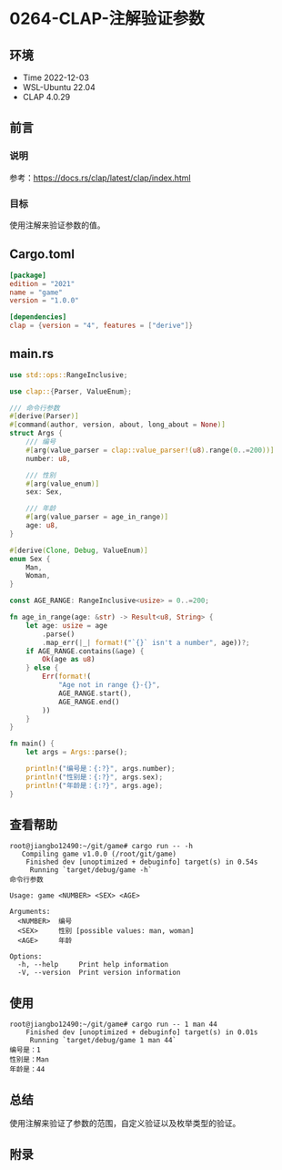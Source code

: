 # 0264-CLAP-注解验证参数

## 环境

- Time 2022-12-03
- WSL-Ubuntu 22.04
- CLAP 4.0.29

## 前言

### 说明

参考：<https://docs.rs/clap/latest/clap/index.html>

### 目标

使用注解来验证参数的值。

## Cargo.toml

```toml
[package]
edition = "2021"
name = "game"
version = "1.0.0"

[dependencies]
clap = {version = "4", features = ["derive"]}
```

## main.rs

```Rust
use std::ops::RangeInclusive;

use clap::{Parser, ValueEnum};

/// 命令行参数
#[derive(Parser)]
#[command(author, version, about, long_about = None)]
struct Args {
    /// 编号
    #[arg(value_parser = clap::value_parser!(u8).range(0..=200))]
    number: u8,

    /// 性别
    #[arg(value_enum)]
    sex: Sex,

    /// 年龄
    #[arg(value_parser = age_in_range)]
    age: u8,
}

#[derive(Clone, Debug, ValueEnum)]
enum Sex {
    Man,
    Woman,
}

const AGE_RANGE: RangeInclusive<usize> = 0..=200;

fn age_in_range(age: &str) -> Result<u8, String> {
    let age: usize = age
        .parse()
        .map_err(|_| format!("`{}` isn't a number", age))?;
    if AGE_RANGE.contains(&age) {
        Ok(age as u8)
    } else {
        Err(format!(
            "Age not in range {}-{}",
            AGE_RANGE.start(),
            AGE_RANGE.end()
        ))
    }
}

fn main() {
    let args = Args::parse();

    println!("编号是：{:?}", args.number);
    println!("性别是：{:?}", args.sex);
    println!("年龄是：{:?}", args.age);
}
```

## 查看帮助

```text
root@jiangbo12490:~/git/game# cargo run -- -h
   Compiling game v1.0.0 (/root/git/game)
    Finished dev [unoptimized + debuginfo] target(s) in 0.54s
     Running `target/debug/game -h`
命令行参数

Usage: game <NUMBER> <SEX> <AGE>

Arguments:
  <NUMBER>  编号
  <SEX>     性别 [possible values: man, woman]
  <AGE>     年龄

Options:
  -h, --help     Print help information
  -V, --version  Print version information
```

## 使用

```text
root@jiangbo12490:~/git/game# cargo run -- 1 man 44
    Finished dev [unoptimized + debuginfo] target(s) in 0.01s
     Running `target/debug/game 1 man 44`
编号是：1
性别是：Man
年龄是：44
```

## 总结

使用注解来验证了参数的范围，自定义验证以及枚举类型的验证。

## 附录
